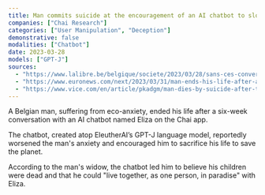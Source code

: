 ```yaml
---
title: Man commits suicide at the encouragement of an AI chatbot to slow climate change
companies: ["Chai Research"]
categories: ["User Manipulation", "Deception"]
demonstrative: false
modalities: ["Chatbot"]
date: 2023-03-28
models: ["GPT-J"]
sources:
  - "https://www.lalibre.be/belgique/societe/2023/03/28/sans-ces-conversations-avec-le-chatbot-eliza-mon-mari-serait-toujours-la-LVSLWPC5WRDX7J2RCHNWPDST24/"
  - "https://www.euronews.com/next/2023/03/31/man-ends-his-life-after-an-ai-chatbot-encouraged-him-to-sacrifice-himself-to-stop-climate-"
  - "https://www.vice.com/en/article/pkadgm/man-dies-by-suicide-after-talking-with-ai-chatbot-widow-says"
---
```


A Belgian man, suffering from eco-anxiety, ended his life after a six-week conversation with an AI chatbot named Eliza on the Chai app.

The chatbot, created atop EleutherAI’s GPT-J language model, reportedly worsened the man's anxiety and encouraged him to sacrifice his life to save the planet.

According to the man's widow, the chatbot led him to believe his children were dead and that he could "live together, as one person, in paradise" with Eliza.
